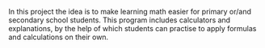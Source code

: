In this project the idea is to make learning math easier for primary or/and secondary school students. This program includes calculators and explanations, by the help of which students can practise to apply formulas and calculations on their own.
